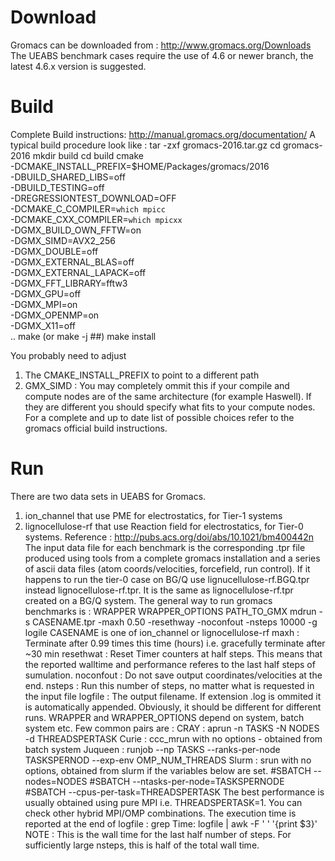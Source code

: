 # Download
Gromacs can be downloaded from : http://www.gromacs.org/Downloads
The UEABS benchmark cases require the use of 4.6 or newer branch,
the latest 4.6.x version is suggested.

# Build

Complete Build instructions: http://manual.gromacs.org/documentation/
A typical build procedure look like :
tar -zxf gromacs-2016.tar.gz
cd gromacs-2016
mkdir build
cd build
cmake \
        -DCMAKE_INSTALL_PREFIX=$HOME/Packages/gromacs/2016 \
        -DBUILD_SHARED_LIBS=off \
        -DBUILD_TESTING=off \
        -DREGRESSIONTEST_DOWNLOAD=OFF \
        -DCMAKE_C_COMPILER=`which mpicc` \
        -DCMAKE_CXX_COMPILER=`which mpicxx` \
        -DGMX_BUILD_OWN_FFTW=on \
        -DGMX_SIMD=AVX2_256 \
        -DGMX_DOUBLE=off \
        -DGMX_EXTERNAL_BLAS=off \
        -DGMX_EXTERNAL_LAPACK=off \
        -DGMX_FFT_LIBRARY=fftw3 \
        -DGMX_GPU=off \
        -DGMX_MPI=on \
        -DGMX_OPENMP=on \
        -DGMX_X11=off \
        ..
make (or make -j ##)
make install
        
You probably need to adjust 
1. The CMAKE_INSTALL_PREFIX to point to a different path
2. GMX_SIMD : You may completely ommit this if your compile and compute nodes are of the same architecture (for example Haswell).
   If they are different you should specify what fits to your compute nodes.
   For a complete and up to date list of possible choices refer to the gromacs official build instructions.

# Run


There are two data sets in UEABS for Gromacs.
1. ion_channel that use PME for electrostatics, for Tier-1 systems
2. lignocellulose-rf that use Reaction field for electrostatics, for Tier-0 systems. Reference :  http://pubs.acs.org/doi/abs/10.1021/bm400442n
The input data file for each benchmark is the corresponding .tpr file produced using
tools from a complete gromacs installation and a series of ascii data files 
(atom coords/velocities, forcefield, run control).
If it happens to run the tier-0 case on BG/Q use lignucellulose-rf.BGQ.tpr
instead lignocellulose-rf.tpr. It is the same as lignocellulose-rf.tpr 
created on a BG/Q system.
The general way to run gromacs benchmarks is :
WRAPPER WRAPPER_OPTIONS PATH_TO_GMX mdrun -s CASENAME.tpr -maxh 0.50 -resethway -noconfout -nsteps 10000 -g logile
CASENAME is one of ion_channel or lignocellulose-rf
maxh        : Terminate after 0.99 times this time (hours) i.e. gracefully terminate after ~30 min
resethwat   : Reset Timer counters at half steps. This means that the reported
	      walltime and performance referes to the last 
              half steps of sumulation.
noconfout   : Do not save output coordinates/velocities at the end.
nsteps      : Run this number of steps, no matter what is requested in the input file
logfile     : The output filename. If extension .log is ommited 
	      it is automatically appended. Obviously, it should be different
	      for different runs.
WRAPPER and WRAPPER_OPTIONS  depend on system, batch system etc.
Few common pairs are :
CRAY     : aprun -n TASKS -N NODES -d THREADSPERTASK
Curie    : ccc_mrun with no options - obtained from batch system
Juqueen  : runjob --np TASKS --ranks-per-node TASKSPERNOD --exp-env OMP_NUM_THREADS
Slurm    : srun  with no options, obtained from slurm if the variables below are set.
#SBATCH --nodes=NODES
#SBATCH --ntasks-per-node=TASKSPERNODE
#SBATCH --cpus-per-task=THREADSPERTASK
The best performance is usually obtained using pure MPI i.e. THREADSPERTASK=1.
You can check other hybrid MPI/OMP combinations.
The execution time  is reported at the end of logfile : grep Time: logfile | awk -F ' ' '{print $3}'
NOTE : This is the wall time for the last half number of steps. 
       For sufficiently large nsteps, this is half of the total wall time.
